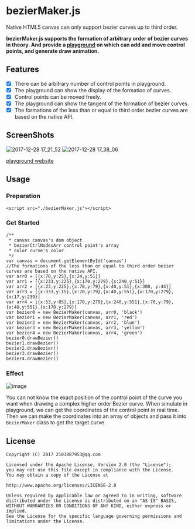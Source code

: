 # bezierMaker.js
Native HTML5 canvas can only support bezier curves up to third order. 

**bezierMaker.js supports the formation of arbitrary order of bezier curves in theory. And provide a [playground](https://aaaaaaaty.github.io/bezierMaker.js/playground/playground.html) on which can add and move control points, and generate draw animation.**
## Features
- [x] There can be arbitrary number of control points in playground.
- [x] The playground can show the display of the formation of curves.
- [x] Control points can be moved freely. 
- [x] The playground can show the tangent of the formation of bezier curves.
- [x] The formations of the less than or equal to third order bezier curves are based on the native API. 

## ScreenShots
![2017-12-28 17_21_52](https://user-images.githubusercontent.com/15126694/34406374-a5ebec54-ebf3-11e7-8a60-705261c7d0e4.gif)
![2017-12-28 17_38_06](https://user-images.githubusercontent.com/15126694/34406896-71c66528-ebf6-11e7-8aa0-7dcd16ef189e.gif)

[playground website](https://aaaaaaaty.github.io/bezierMaker.js/playground/playground.html)
## Usage
### Preparation
```
<script src="./bezierMaker.js"></script>
```
### Get Started
```
/**
 * canvas canvas's dom object
 * bezierCtrlNodesArr control point's array
 * color curve's color
 */
var canvas = document.getElementById('canvas')
//The formations of the less than or equal to third order bezier curves are based on the native API. 
var arr0 = [{x:70,y:25},{x:24,y:51}]
var arr1 = [{x:233,y:225},{x:170,y:279},{x:240,y:51}]
var arr2 = [{x:23,y:225},{x:70,y:79},{x:40,y:51},{x:300, y:44}]
var arr3 = [{x:333,y:15},{x:70,y:79},{x:40,y:551},{x:170,y:279},{x:17,y:239}]
var arr4 = [{x:53,y:85},{x:170,y:279},{x:240,y:551},{x:70,y:79},{x:40,y:551},{x:170,y:279}]
var bezier0 = new BezierMaker(canvas, arr0, 'black')
var bezier1 = new BezierMaker(canvas, arr1, 'red')
var bezier2 = new BezierMaker(canvas, arr2, 'blue')
var bezier3 = new BezierMaker(canvas, arr3, 'yellow')
var bezier4 = new BezierMaker(canvas, arr4, 'green')
bezier0.drawBezier()
bezier1.drawBezier()
bezier2.drawBezier()
bezier3.drawBezier()
bezier4.drawBezier()
```
### Effect
![image](https://user-images.githubusercontent.com/15126694/34406670-50cf6e10-ebf5-11e7-9299-9cfb983e5f78.png)

You can not know the exact position of the control point of the curve you want when drawing a complex higher order Bezier curve. 
When simulate in playground, we can get the coordinates of the control point in real time. Then we can make the coordinates into an array of objects and pass it into ```BezierMaker``` class to get the target curve.
## License
```
Copyright (C) 2017 2103887953@qq.com

Licensed under the Apache License, Version 2.0 (the "License");
you may not use this file except in compliance with the License.
You may obtain a copy of the License at

http://www.apache.org/licenses/LICENSE-2.0

Unless required by applicable law or agreed to in writing, software
distributed under the License is distributed on an "AS IS" BASIS,
WITHOUT WARRANTIES OR CONDITIONS OF ANY KIND, either express or implied.
See the License for the specific language governing permissions and
limitations under the License.
```